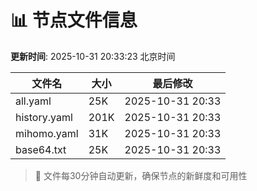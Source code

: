 # 📊 节点文件信息

**更新时间**: 2025-10-31 20:33:23 北京时间

| 文件名 | 大小 | 最后修改 |
|--------|------|----------|
| all.yaml | 25K | 2025-10-31 20:33 |
| history.yaml | 201K | 2025-10-31 20:33 |
| mihomo.yaml | 31K | 2025-10-31 20:33 |
| base64.txt | 25K | 2025-10-31 20:33 |

> 🔄 文件每30分钟自动更新，确保节点的新鲜度和可用性
